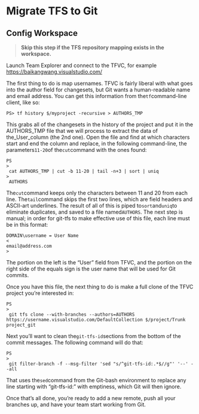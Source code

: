 # Migrate TFS to Git

## Config Workspace

> **Skip this step if the TFS repository mapping exists in the workspace.**

Launch Team Explorer and connect to the TFVC, for example https://baikangwang.visualstudio.com/

The first thing to do is map usernames. TFVC is fairly liberal with what goes into the author field for changesets, but Git wants a human-readable name and email address. You can get this information from the`tf`command-line client, like so:

```
PS> tf history $/myproject -recursive > AUTHORS_TMP
```

This grabs all of the changesets in the history of the project and put it in the AUTHORS\_TMP file that we will process to extract the data of the_User_column \(the 2nd one\). Open the file and find at which characters start and end the column and replace, in the following command-line, the parameters`11-20`of the`cut`command with the ones found:

```
PS
>
 cat AUTHORS_TMP | cut -b 11-20 | tail -n+3 | sort | uniq 
>
 AUTHORS
```

The`cut`command keeps only the characters between 11 and 20 from each line. The`tail`command skips the first two lines, which are field headers and ASCII-art underlines. The result of all of this is piped to`sort`and`uniq`to eliminate duplicates, and saved to a file named`AUTHORS`. The next step is manual; in order for git-tfs to make effective use of this file, each line must be in this format:

```
DOMAIN\username = User Name 
<
email@address.com
>
```

The portion on the left is the “User” field from TFVC, and the portion on the right side of the equals sign is the user name that will be used for Git commits.

Once you have this file, the next thing to do is make a full clone of the TFVC project you’re interested in:

```
PS
>
 git tfs clone --with-branches --authors=AUTHORS https://username.visualstudio.com/DefaultCollection $/project/Trunk project_git
```

Next you’ll want to clean the`git-tfs-id`sections from the bottom of the commit messages. The following command will do that:

```
PS
>
 git filter-branch -f --msg-filter 'sed "s/^git-tfs-id:.*$//g"' '--' --all
```

That uses the`sed`command from the Git-bash environment to replace any line starting with “git-tfs-id:” with emptiness, which Git will then ignore.

Once that’s all done, you’re ready to add a new remote, push all your branches up, and have your team start working from Git.



